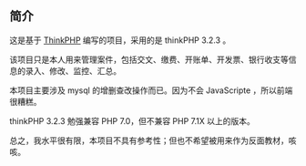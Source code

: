 ﻿## 简介

这是基于 [ThinkPHP](http://www.thinkphp.cn/) 编写的项目，采用的是 thinkPHP 3.2.3 。

该项目只是本人用来管理案件，包括交文、缴费、开账单、开发票、银行收支等信息的录入、修改、监控、汇总。

本项目主要涉及 mysql 的增删查改操作而已。因为不会 JavaScripte ，所以前端很糟糕。

thinkPHP 3.2.3 勉强兼容 PHP 7.0，但不兼容 PHP 7.1X 以上的版本。

总之，我水平很有限，本项目不具有参考性；但也不希望被用来作为反面教材，咳咳。